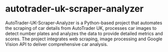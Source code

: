 # autotrader-uk-scraper-analyzer
AutoTrader-UK-Scraper-Analyzer is a Python-based project that automates the scraping of car details from AutoTrader UK, processes car images to detect number plates and analyzes the data to provide detailed metrics and scores. The project integrates web scraping, image processing and Google Vision API to deliver comprehensive car analysis.

